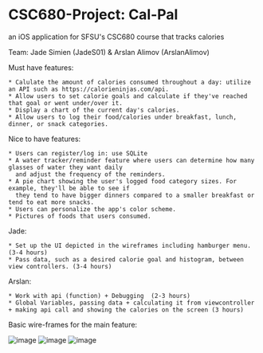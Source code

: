# CSC680-Project: Cal-Pal
an iOS application for SFSU's CSC680 course that tracks calories

Team: Jade Simien (JadeS01) & Arslan Alimov (ArslanAlimov)

Must have features:
```
* Calulate the amount of calories consumed throughout a day: utilize an API such as https://calorieninjas.com/api.
* Allow users to set calorie goals and calculate if they've reached that goal or went under/over it.
* Display a chart of the current day's calories.
* Allow users to log their food/calories under breakfast, lunch, dinner, or snack categories.
```

Nice to have features:
```
* Users can register/log in: use SQLite
* A water tracker/reminder feature where users can determine how many glasses of water they want daily
  and adjust the frequency of the reminders.
* A pie chart showing the user's logged food category sizes. For example, they'll be able to see if
  they tend to have bigger dinners compared to a smaller breakfast or tend to eat more snacks.
* Users can personalize the app's color scheme.
* Pictures of foods that users consumed.
```

Jade:
```
* Set up the UI depicted in the wireframes including hamburger menu. (3-4 hours)
* Pass data, such as a desired calorie goal and histogram, between view controllers. (3-4 hours)
```
Arslan:
```
* Work with api (function) + Debugging  (2-3 hours)
* Global Variables, passing data + calculating it from viewcontroller + making api call and showing the calories on the screen (3 hours)
```
Basic wire-frames for the main feature:

![image](https://user-images.githubusercontent.com/78764175/159135030-9b685cbc-f0d6-46b9-a73a-63847583e600.png)
![image](https://user-images.githubusercontent.com/78764175/159135037-b7e7426c-7384-46c2-bc35-8803bf9d9c81.png)
![image](https://user-images.githubusercontent.com/78764175/159135048-4e4dc497-082f-42f1-9690-b4ddc0d6f7fd.png)


